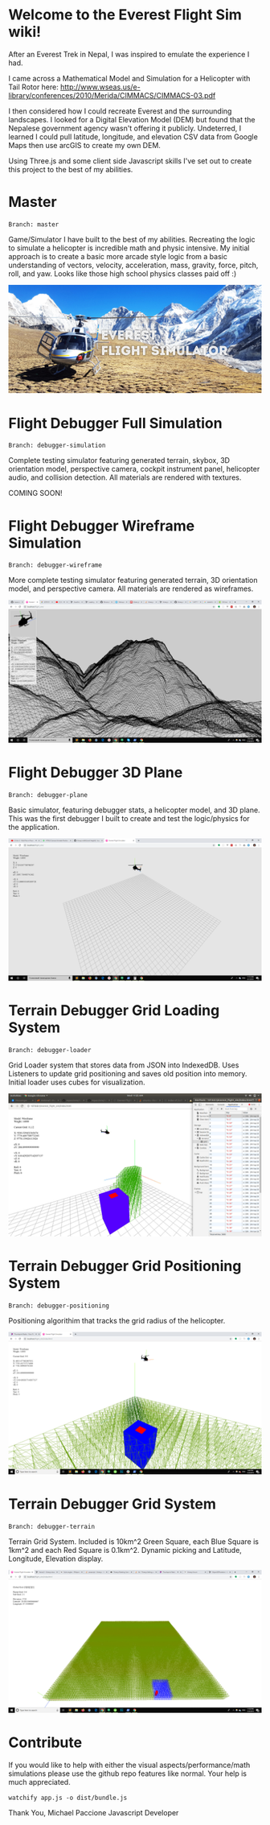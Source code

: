 # Welcome to the Everest Flight Sim wiki!

After an Everest Trek in Nepal, I was inspired to emulate the experience I had. 

I came across a Mathematical Model and Simulation for a Helicopter with Tail Rotor here: http://www.wseas.us/e-library/conferences/2010/Merida/CIMMACS/CIMMACS-03.pdf

I then considered how I could recreate Everest and the surrounding landscapes. I looked for a Digital Elevation Model (DEM) but found that the Nepalese government agency wasn't offering it publicly. Undeterred, I learned I could pull latitude, longitude, and elevation CSV data from Google Maps then use arcGIS to create my own DEM.

Using Three.js and some client side Javascript skills I've set out to create this project to the best of my abilities.

# Master

```
Branch: master
```

Game/Simulator I have built to the best of my abilities. Recreating the logic to simulate a helicopter is incredible math and physic intensive. My initial approach is to create a basic more arcade style logic from a basic understanding of vectors, velocity, acceleration, mass, gravity, force, pitch, roll, and yaw. Looks like those high school physics classes paid off :)

![Everest Flight Simulator](https://github.com/mpaccione/everest_flight_sim/blob/master/client/master-preview.jpg?raw=true)

# Flight Debugger Full Simulation

```
Branch: debugger-simulation
```

Complete testing simulator featuring generated terrain, skybox, 3D orientation model, perspective camera, cockpit instrument panel, helicopter audio, and collision detection. All materials are rendered with textures.

COMING SOON!

# Flight Debugger Wireframe Simulation

```
Branch: debugger-wireframe
```

More complete testing simulator featuring generated terrain, 3D orientation model, and perspective camera. All materials are rendered as wireframes.
 
![Flight Debugger Simulation Preview Image](https://github.com/mpaccione/everest_flight_sim/blob/debugger-wireframe/flight-debugger-simulation-preview.png?raw=true)

# Flight Debugger 3D Plane

```
Branch: debugger-plane
```

Basic simulator, featuring debugger stats, a helicopter model, and 3D plane. This was the first debugger I built to create and test the logic/physics for the application.

![Flight Debugger Wireframe Preview Image](https://github.com/mpaccione/everest_flight_sim/blob/debugger-plane/flight-debugger-wireframe-preview.png?raw=true)

# Terrain Debugger Grid Loading System

```
Branch: debugger-loader
```

Grid Loader system that stores data from JSON into IndexedDB. Uses Listeners to update grid positioning and saves old position into memory. Initial loader uses cubes for visualization.

![Terrain Debugger Loader Preview Image](https://github.com/mpaccione/everest_flight_sim/blob/debugger-loader/flight-debugger-loader-preview.jpg?raw=true)

# Terrain Debugger Grid Positioning System

```
Branch: debugger-positioning
```

Positioning algorithim that tracks the grid radius of the helicopter.

![Flight Debugger Positioning Preview Image](https://github.com/mpaccione/everest_flight_sim/blob/debugger-positioning/flight-debugger-positioning-preview.jpg?raw=true)

# Terrain Debugger Grid System

```
Branch: debugger-terrain
```

Terrain Grid System. Included is 10km^2 Green Square, each Blue Square is 1km^2 and each Red Square is 0.1km^2. Dynamic picking and Latitude, Longitude, Elevation display.

![Flight Debugger Terrain Preview Image](https://github.com/mpaccione/everest_flight_sim/blob/debugger-terrain/flight-debugger-terrain-preview.jpg?raw=true)

# Contribute

If you would like to help with either the visual aspects/performance/math simulations please use the github repo features like normal. Your help is much appreciated.

```
watchify app.js -o dist/bundle.js
```

Thank You,
Michael Paccione
Javascript Developer
